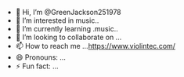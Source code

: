 - 👋 Hi, I’m @GreenJackson251978
- 👀 I’m interested in music..
- 🌱 I’m currently learning .music..
- 💞️ I’m looking to collaborate on ...
- 📫 How to reach me ...https://www.violintec.com/
- 😄 Pronouns: ...
- ⚡ Fun fact: ...

<!---
GreenJackson251978/GreenJackson251978 is a ✨ special ✨ repository because its `README.md` (this file) appears on your GitHub profile.
You can click the Preview link to take a look at your changes.
--->
